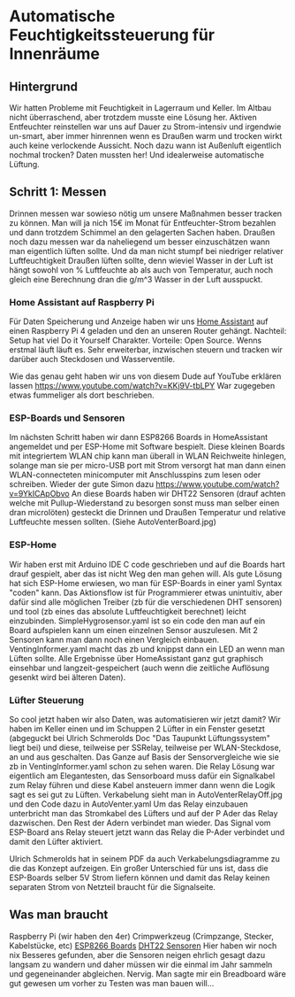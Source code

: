 # Automatische Feuchtigkeitssteuerung für Innenräume

## Hintergrund
Wir hatten Probleme mit Feuchtigkeit in Lagerraum und Keller. Im Altbau nicht überraschend, aber trotzdem musste eine Lösung her.
Aktiven Entfeuchter reinstellen war uns auf Dauer zu Strom-intensiv und irgendwie un-smart, aber immer hinrennen wenn es Draußen warm und trocken wirkt auch keine verlockende Aussicht. Noch dazu wann ist Außenluft eigentlich nochmal trocken?
Daten mussten her!
Und idealerweise automatische Lüftung.

## Schritt 1: Messen
Drinnen messen war sowieso nötig um unsere Maßnahmen besser tracken zu können. Man will ja nich 15€ im Monat für Entfeuchter-Strom bezahlen und dann trotzdem Schimmel an den gelagerten Sachen haben.
Draußen noch dazu messen war da naheliegend um besser einzuschätzen wann man eigentlich lüften sollte.
Und da man nicht stumpf bei niedriger relativer Luftfeuchtigkeit Draußen lüften sollte, denn wieviel Wasser in der Luft ist hängt sowohl von % Luftfeuchte ab als auch von Temperatur, auch noch gleich eine Berechnung dran die g/m^3 Wasser in der Luft ausspuckt.

### Home Assistant auf Raspberry Pi
Für Daten Speicherung und Anzeige haben wir uns [Home Assistant](https://www.home-assistant.io/) auf einen Raspberry Pi 4 geladen und den an unseren Router gehängt.
Nachteil: Setup hat viel Do it Yourself Charakter.
Vorteile: Open Source. Wenns erstmal läuft läuft es. Sehr erweiterbar, inzwischen steuern und tracken wir darüber auch Steckdosen und Wasserventile.

Wie das genau geht haben wir uns von diesem Dude auf YouTube erklären lassen https://www.youtube.com/watch?v=KKj9V-tbLPY
War zugegeben etwas fummeliger als dort beschrieben.

### ESP-Boards und Sensoren
Im nächsten Schritt haben wir dann ESP8266 Boards in HomeAssistant angemeldet und per ESP-Home mit Software bespielt. Diese kleinen Boards mit integriertem WLAN chip kann man überall in WLAN Reichweite hinlegen, solange man sie per micro-USB port mit Strom versorgt hat man dann einen WLAN-connecteten minicomputer mit Anschlusspins zum lesen oder schreiben.
Wieder der gute Simon dazu https://www.youtube.com/watch?v=9YkICApObvo
An diese Boards haben wir DHT22 Sensoren (drauf achten welche mit Pullup-Wiederstand zu besorgen sonst muss man selber einen dran microlöten) gesteckt die Drinnen und Draußen Temperatur und relative Luftfeuchte messen sollten. (Siehe AutoVenterBoard.jpg)

### ESP-Home
Wir haben erst mit Arduino IDE C code geschrieben und auf die Boards hart drauf gespielt, aber das ist nicht Weg den man gehen will.
Als gute Lösung hat sich ESP-Home erwiesen, wo man für ESP-Boards in einer yaml Syntax "coden" kann. Das Aktionsflow ist für Programmierer etwas unintuitiv, aber dafür sind alle möglichen Treiber (zb für die verschiedenen DHT sensoren) und tool (zb eines das absolute Luftfeuchtigkeit berechnet) leicht einzubinden.
SimpleHygrosensor.yaml ist so ein code den man auf ein Board aufspielen kann um einen einzelnen Sensor auszulesen.
Mit 2 Sensoren kann man dann noch einen Vergleich einbauen. VentingInformer.yaml macht das zb und knippst dann ein LED an wenn man Lüften sollte.
Alle Ergebnisse über HomeAssistant ganz gut graphisch einsehbar und langzeit-gespeichert (auch wenn die zeitliche Auflösung gesenkt wird bei älteren Daten).

### Lüfter Steuerung
So cool jetzt haben wir also Daten, was automatisieren wir jetzt damit?
Wir haben im Keller einen und im Schuppen 2 Lüfter in ein Fenster gesetzt (abgeguckt bei Ulrich Schmerolds Doc "Das Taupunkt Lüftungssystem" liegt bei) und diese, teilweise per SSRelay, teilweise per WLAN-Steckdose, an und aus geschalten. Das Ganze auf Basis der Sensorvergleiche wie sie zb in VentingInformer.yaml schon zu sehen waren.
Die Relay Lösung war eigentlich am Elegantesten, das Sensorboard muss dafür ein Signalkabel zum Relay führen und diese Kabel ansteuern immer dann wenn die Logik sagt es sei gut zu Lüften.
Verkabelung sieht man in AutoVenterRelayOff.jpg und den Code dazu in AutoVenter.yaml
Um das Relay einzubauen unterbricht man das Stromkabel des Lüfters und auf der P Ader das Relay dazwischen. Den Rest der Adern verbindet man wieder. Das Signal vom ESP-Board ans Relay steuert jetzt wann das Relay die P-Ader verbindet und damit den Lüfter aktiviert.

Ulrich Schmerolds hat in seinem PDF da auch Verkabelungsdiagramme zu die das Konzept aufzeigen. Ein großer Unterschied für uns ist, dass die ESP-Boards selber 5V Strom liefern können und damit das Relay keinen separaten Strom von Netzteil braucht für die Signalseite.

## Was man braucht
Raspberry Pi (wir haben den 4er)
Crimpwerkzeug (Crimpzange, Stecker, Kabelstücke, etc)
[ESP8266 Boards](https://www.amazon.de/dp/B09Z6T2XS4?psc=1&ref=ppx_yo2ov_dt_b_product_details)
[DHT22 Sensoren](https://www.amazon.de/dp/B07L4WCFPZ?ref=ppx_yo2ov_dt_b_product_details&th=1) Hier haben wir noch nix Besseres gefunden, aber die Sensoren neigen ehrlich gesagt dazu langsam zu wandern und daher müssen wir die einmal im Jahr sammeln und gegeneinander abgleichen. Nervig.
Man sagte mir ein Breadboard wäre gut gewesen um vorher zu Testen was man bauen will...
